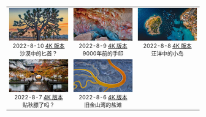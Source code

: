 |     |     |     | 
|:---:|:---:|:---:| 
|![](./static/2022-8-10-preview.jpg)<br> 2022-8-10 [4K 版本](./static/2022-8-10-4k.jpg) <br> 沙漠中的匕首？|![](./static/2022-8-9-preview.jpg)<br> 2022-8-9 [4K 版本](./static/2022-8-9-4k.jpg) <br> 9000年前的手印|![](./static/2022-8-8-preview.jpg)<br> 2022-8-8 [4K 版本](./static/2022-8-8-4k.jpg) <br> 汪洋中的小岛|
|![](./static/2022-8-7-preview.jpg)<br> 2022-8-7 [4K 版本](./static/2022-8-7-4K.jpg) <br> 贴秋膘了吗？|![](./static/2022-8-6-preview.jpeg)<br> 2022-8-6 [4K 版本](./static/2022-8-6-4k.jpg) <br> 旧金山湾的盐滩